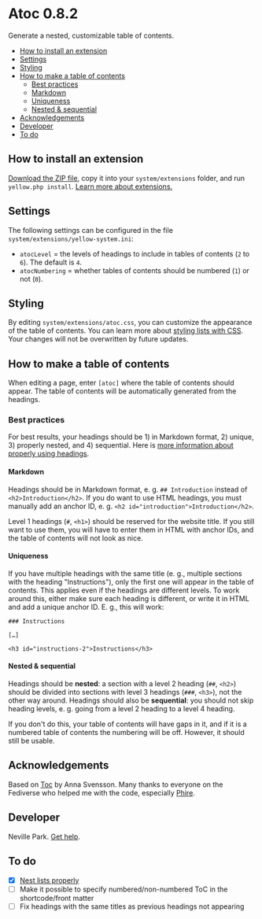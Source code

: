 # Atoc 0.8.2

Generate a nested, customizable table of contents.

* [How to install an extension](#how-to-install-an-extension)  
* [Settings](#settings)  
* [Styling](#styling)  
* [How to make a table of contents](#how-to-make-a-table-of-contents) 
  * [Best practices](#best-practices)  
   - [Markdown](#markdown)  
   - [Uniqueness](#uniqueness)  
   - [Nested & sequential](#nested-sequential)  
* [Acknowledgements](#acknowledgements)  
* [Developer](#developer)  
* [To do](#to-do)

## How to install an extension

[Download the ZIP file](https://github.com/nevillepark/yellow-atoc/archive/main.zip), copy it into your `system/extensions` folder, and run `yellow.php install`. [Learn more about extensions.](https://github.com/annaesvensson/yellow-update)

## Settings

The following settings can be configured in the file `system/extensions/yellow-system.ini`:

- `atocLevel` = the levels of headings to include in tables of contents (`2` to `6`). The default is `4`.  
- `atocNumbering` = whether tables of contents should be numbered (`1`) or not (`0`).

## Styling

By editing `system/extensions/atoc.css`, you can customize the appearance of the table of contents. You can learn more about [styling lists with CSS](https://developer.mozilla.org/en-US/docs/Learn/CSS/Styling_text/Styling_lists). Your changes will not be overwritten by future updates.

## How to make a table of contents

When editing a page, enter `[atoc]` where the table of contents should appear. The table of contents will be automatically generated from the headings.

### Best practices

For best results, your headings should be 1) in Markdown format, 2) unique, 3) properly nested, and 4) sequential. Here is [more information about properly using headings](https://www.a11yproject.com/posts/how-to-accessible-heading-structure/#best-practices-summarized). 

#### Markdown

Headings should be in Markdown format, e. g. `## Introduction` instead of `<h2>Introduction</h2>`. If you do want to use HTML headings, you must manually add an anchor ID, e. g. `<h2 id="introduction">Introduction</h2>`.

Level 1 headings (`#`, `<h1>`) should be reserved for the website title. If you still want to use them, you will have to enter them in HTML with anchor IDs, and the table of contents will not look as nice. 

#### Uniqueness

If you have multiple headings with the same title (e. g., multiple sections with the heading "Instructions"), only the first one will appear in the table of contents. This applies even if the headings are different levels. To work around this, either make sure each heading is different, or write it in HTML and add a unique anchor ID. E. g., this will work:

```
### Instructions  
  
[…]  
  
<h3 id="instructions-2">Instructions</h3>  
```

#### Nested & sequential

Headings should be **nested**: a section with a level 2 heading (`##`, `<h2>`) should be divided into sections with level 3 headings (`###`, `<h3>`), not the other way around. Headings should also be **sequential**: you should not skip heading levels, e. g. going from a level 2 heading to a level 4 heading. 

If you don't do this, your table of contents will have gaps in it, and if it is a numbered table of contents the numbering will be off. However, it should still be usable. 

## Acknowledgements

Based on [Toc](https://github.com/annaesvensson/yellow-toc/) by Anna Svensson. Many thanks to everyone on the Fediverse who helped me with the code, especially [Phire](https://phire.place/@phire). 

## Developer

Neville Park. [Get help](https://datenstrom.se/yellow/help/).

## To do

- [x] [Nest lists properly](https://stackoverflow.com/questions/5899337/proper-way-to-make-html-nested-list)  
- [ ] Make it possible to specify numbered/non-numbered ToC in the shortcode/front matter  
- [ ] Fix headings with the same titles as previous headings not appearing
